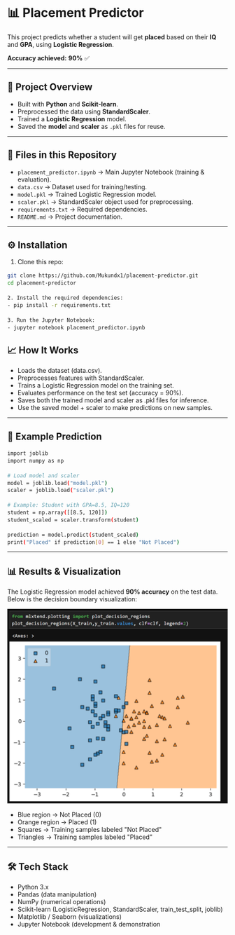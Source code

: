 ﻿# 📊 Placement Predictor

This project predicts whether a student will get **placed** based on their **IQ** and **GPA**, using **Logistic Regression**.

**Accuracy achieved:** **90%** ✅

---

## 🚀 Project Overview
- Built with **Python** and **Scikit-learn**.  
- Preprocessed the data using **StandardScaler**.  
- Trained a **Logistic Regression** model.  
- Saved the **model** and **scaler** as `.pkl` files for reuse.

---

## 📂 Files in this Repository
- `placement_predictor.ipynb` → Main Jupyter Notebook (training & evaluation).  
- `data.csv` → Dataset used for training/testing.  
- `model.pkl` → Trained Logistic Regression model.  
- `scaler.pkl` → StandardScaler object used for preprocessing.  
- `requirements.txt` → Required dependencies.  
- `README.md` → Project documentation.

---

## ⚙️ Installation

1. Clone this repo:  
```bash
git clone https://github.com/Mukundx1/placement-predictor.git
cd placement-predictor

2. Install the required dependencies:
- pip install -r requirements.txt

3. Run the Jupyter Notebook:
- jupyter notebook placement_predictor.ipynb

```

## 📈 How It Works

- Loads the dataset (data.csv).
- Preprocesses features with StandardScaler.
- Trains a Logistic Regression model on the training set.
- Evaluates performance on the test set (accuracy = 90%).
- Saves both the trained model and scaler as .pkl files for inference.
- Use the saved model + scaler to make predictions on new samples.

---

## 🔮 Example Prediction
```bash
import joblib
import numpy as np

# Load model and scaler
model = joblib.load("model.pkl")
scaler = joblib.load("scaler.pkl")

# Example: Student with GPA=8.5, IQ=120
student = np.array([[8.5, 120]])
student_scaled = scaler.transform(student)

prediction = model.predict(student_scaled)
print("Placed" if prediction[0] == 1 else "Not Placed")
```
---

## 📊 Results & Visualization

The Logistic Regression model achieved **90% accuracy** on the test data.  
Below is the decision boundary visualization:

![Decision Boundary](decision_boundary.png)


- Blue region → Not Placed (0)  
- Orange region → Placed (1)  
- Squares → Training samples labeled "Not Placed"  
- Triangles → Training samples labeled "Placed"  

---


## 🛠️ Tech Stack

- Python 3.x
- Pandas (data manipulation)
- NumPy (numerical operations)
- Scikit-learn (LogisticRegression, StandardScaler, train_test_split, joblib)
- Matplotlib / Seaborn (visualizations)
- Jupyter Notebook (development & demonstration
